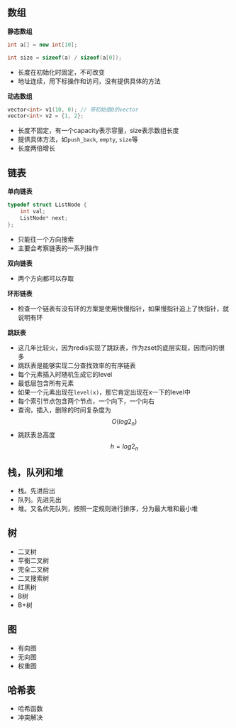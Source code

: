 ## 数组
**静态数组**
```c++
int a[] = new int[10];

int size = sizeof(a) / sizeof(a[0]);
```

- 长度在初始化时固定，不可改变
- 地址连续，用下标操作和访问，没有提供具体的方法

**动态数组**

```c++
vector<int> v1(10, 0); // 带初始值0的vector
vector<int> v2 = {1, 2};
```

- 长度不固定，有一个capacity表示容量，size表示数组长度
- 提供具体方法，如`push_back`, `empty`, `size`等
- 长度两倍增长

## 链表

**单向链表**

```c++
typedef struct ListNode {
    int val;
    ListNode* next;
};
```

- 只能往一个方向搜索
- 主要会考察链表的一系列操作

**双向链表**

- 两个方向都可以存取

**环形链表**

- 检查一个链表有没有环的方案是使用快慢指针，如果慢指针追上了快指针，就说明有环

**跳跃表**

- 这几年比较火，因为redis实现了跳跃表，作为zset的底层实现，因而问的很多
- 跳跃表是能够实现二分查找效率的有序链表
- 每个元素插入时随机生成它的level
- 最低层包含所有元素
- 如果一个元素出现在`level(x)`，那它肯定出现在x一下的level中
- 每个索引节点包含两个节点，一个向下，一个向右
- 查询，插入，删除的时间复杂度为$$O(log2_n)$$
- 跳跃表总高度$$h=log2_n$$


## 栈，队列和堆
- 栈。先进后出
- 队列。先进先出
- 堆。又名优先队列，按照一定规则进行排序，分为最大堆和最小堆

## 树
- 二叉树
- 平衡二叉树
- 完全二叉树
- 二叉搜索树
- 红黑树
- B树
- B+树

## 图
- 有向图
- 无向图
- 权重图

## 哈希表
- 哈希函数
- 冲突解决

